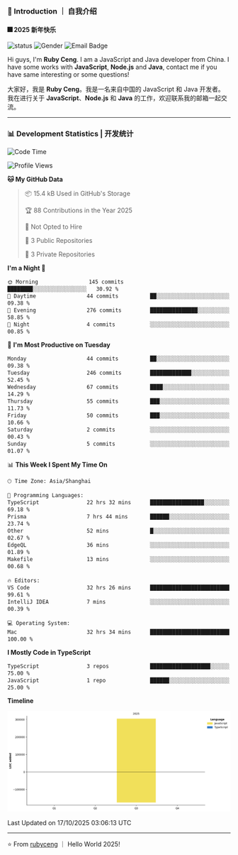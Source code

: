### 👋 Introduction ｜ 自我介绍

#### 🎆 2025 新年快乐

![status](https://img.shields.io/badge/status-up-brightgreen)  ![Gender](https://img.shields.io/badge/gender-%F0%9F%A4%B5-lightgrey)  ![Email Badge](https://img.shields.io/badge/Email-rubyceng0326@gmail.com-blue?style=flat-square&logo=gmail&logoColor=white)

Hi guys, I'm **Ruby Ceng**. I am a JavaScript and Java developer from China.
I have some works with **JavaScript**, **Node.js** and **Java**, contact me if you have same interesting or some questions!

大家好，我是 **Ruby Ceng**。我是一名来自中国的 JavaScript 和 Java 开发者。
我在进行关于 **JavaScript**、**Node.js** 和 **Java** 的工作，欢迎联系我的邮箱一起交流。

---

### 📊 Development Statistics | 开发统计

<!--START_SECTION:waka-->
![Code Time](http://img.shields.io/badge/Code%20Time-531%20hrs%209%20mins-blue)

![Profile Views](http://img.shields.io/badge/Profile%20Views-0-blue)

**🐱 My GitHub Data** 

> 📦 15.4 kB Used in GitHub's Storage 
 > 
> 🏆 88 Contributions in the Year 2025
 > 
> 🚫 Not Opted to Hire
 > 
> 📜 3 Public Repositories 
 > 
> 🔑 3 Private Repositories 
 > 
**I'm a Night 🦉** 

```text
🌞 Morning                145 commits         ████████░░░░░░░░░░░░░░░░░   30.92 % 
🌆 Daytime                44 commits          ██░░░░░░░░░░░░░░░░░░░░░░░   09.38 % 
🌃 Evening                276 commits         ███████████████░░░░░░░░░░   58.85 % 
🌙 Night                  4 commits           ░░░░░░░░░░░░░░░░░░░░░░░░░   00.85 % 
```
📅 **I'm Most Productive on Tuesday** 

```text
Monday                   44 commits          ██░░░░░░░░░░░░░░░░░░░░░░░   09.38 % 
Tuesday                  246 commits         █████████████░░░░░░░░░░░░   52.45 % 
Wednesday                67 commits          ████░░░░░░░░░░░░░░░░░░░░░   14.29 % 
Thursday                 55 commits          ███░░░░░░░░░░░░░░░░░░░░░░   11.73 % 
Friday                   50 commits          ███░░░░░░░░░░░░░░░░░░░░░░   10.66 % 
Saturday                 2 commits           ░░░░░░░░░░░░░░░░░░░░░░░░░   00.43 % 
Sunday                   5 commits           ░░░░░░░░░░░░░░░░░░░░░░░░░   01.07 % 
```


📊 **This Week I Spent My Time On** 

```text
🕑︎ Time Zone: Asia/Shanghai

💬 Programming Languages: 
TypeScript               22 hrs 32 mins      █████████████████░░░░░░░░   69.18 % 
Prisma                   7 hrs 44 mins       ██████░░░░░░░░░░░░░░░░░░░   23.74 % 
Other                    52 mins             █░░░░░░░░░░░░░░░░░░░░░░░░   02.67 % 
EdgeQL                   36 mins             ░░░░░░░░░░░░░░░░░░░░░░░░░   01.89 % 
Makefile                 13 mins             ░░░░░░░░░░░░░░░░░░░░░░░░░   00.68 % 

🔥 Editors: 
VS Code                  32 hrs 26 mins      █████████████████████████   99.61 % 
IntelliJ IDEA            7 mins              ░░░░░░░░░░░░░░░░░░░░░░░░░   00.39 % 

💻 Operating System: 
Mac                      32 hrs 34 mins      █████████████████████████   100.00 % 
```

**I Mostly Code in TypeScript** 

```text
TypeScript               3 repos             ███████████████████░░░░░░   75.00 % 
JavaScript               1 repo              ██████░░░░░░░░░░░░░░░░░░░   25.00 % 
```



**Timeline**

![Lines of Code chart](https://raw.githubusercontent.com/rubyceng/rubyceng/main/assets/bar_graph.png)


 Last Updated on 17/10/2025 03:06:13 UTC
<!--END_SECTION:waka-->

---

⭐️ From [rubyceng](https://github.com/rubyceng) ｜ Hello World 2025!
